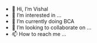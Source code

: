 - 👋 Hi, I’m Vishal
- 👀 I’m interested in ...
- 🌱 I’m currently doing BCA
- 💞️ I’m looking to collaborate on ...
- 📫 How to reach me ...

<!---
Vishal1720/Vishal1720 is a ✨ special ✨ repository because its `README.md` (this file) appears on your GitHub profile.
You can click the Preview link to take a look at your changes.
--->
